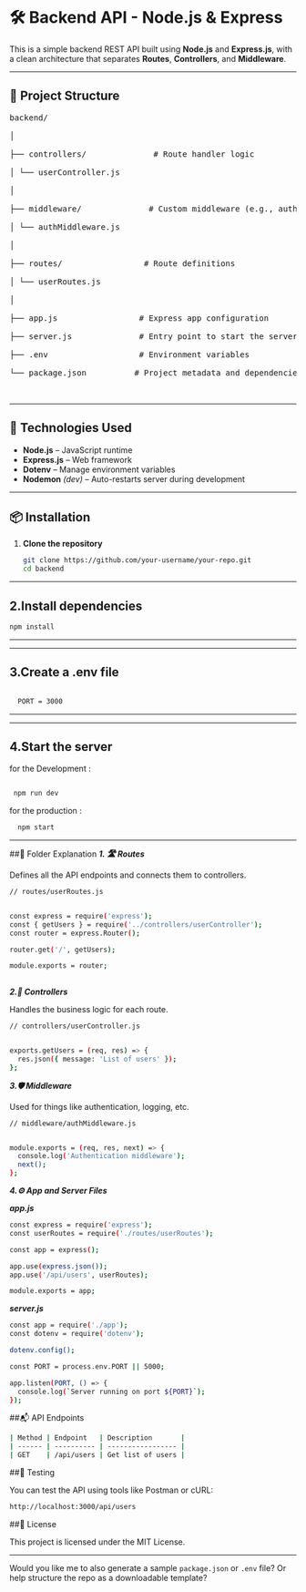 # 🛠️ Backend API - Node.js & Express

This is a simple backend REST API built using **Node.js** and **Express.js**, with a clean architecture that separates **Routes**, **Controllers**, and **Middleware**.

---

## 📁 Project Structure  <br>
<pre>
backend/  <br>
│                   <br>
├── controllers/              # Route handler logic   <br>
│ └── userController.js    <br>
│                                <br>
├── middleware/              # Custom middleware (e.g., auth, logger)  <br>
│ └── authMiddleware.js  <br>
│                            <br>
├── routes/                 # Route definitions  <br>
│ └── userRoutes.js   <br>
│                      <br>
├── app.js                 # Express app configuration                          <br>
├── server.js              # Entry point to start the server                <br>
├── .env                   # Environment variables                              <br>
└── package.json          # Project metadata and dependencies              <br>

</pre>



---

## 🚀 Technologies Used

- **Node.js** – JavaScript runtime
- **Express.js** – Web framework
- **Dotenv** – Manage environment variables
- **Nodemon** *(dev)* – Auto-restarts server during development

---

## 📦 Installation

1. **Clone the repository**
   ```bash
   git clone https://github.com/your-username/your-repo.git
   cd backend

 ---
## 2.Install dependencies
   ```bash
  npm install
```
  ---

 ---
##  3.Create a .env file

```bash

  PORT = 3000

```

  ---


  ---

 ## 4.Start the server

 


  for the Development :
  ```bash
  
   npm run dev
```


  for the production :
```bash
  npm start
```



---

##🧱 Folder Explanation
***1. 🛣️ Routes***

Defines all the API endpoints and connects them to controllers.

```bash
// routes/userRoutes.js


const express = require('express');
const { getUsers } = require('../controllers/userController');
const router = express.Router();

router.get('/', getUsers);

module.exports = router; 
 
```

***2.🧠 Controllers***

Handles the business logic for each route.

```bash
// controllers/userController.js


exports.getUsers = (req, res) => {
  res.json({ message: 'List of users' });
};

```

***3.🛡️ Middleware***

Used for things like authentication, logging, etc.

```bash
// middleware/authMiddleware.js


module.exports = (req, res, next) => {
  console.log('Authentication middleware');
  next();
};

```

***4.⚙️ App and Server Files***

***app.js***
```bash
const express = require('express');
const userRoutes = require('./routes/userRoutes');

const app = express();

app.use(express.json());
app.use('/api/users', userRoutes);

module.exports = app;

```


***server.js***

```bash
const app = require('./app');
const dotenv = require('dotenv');

dotenv.config();

const PORT = process.env.PORT || 5000;

app.listen(PORT, () => {
  console.log(`Server running on port ${PORT}`);
});

```



##📬 API Endpoints

```bash
| Method | Endpoint   | Description       |
| ------ | ---------- | ----------------- |
| GET    | /api/users | Get list of users |

```

##🧪 Testing

You can test the API using tools like Postman or cURL:

```bash
http://localhost:3000/api/users

```

##📄 License

This project is licensed under the MIT License.


---

Would you like me to also generate a sample `package.json` or `.env` file? Or help structure the repo as a downloadable template?









